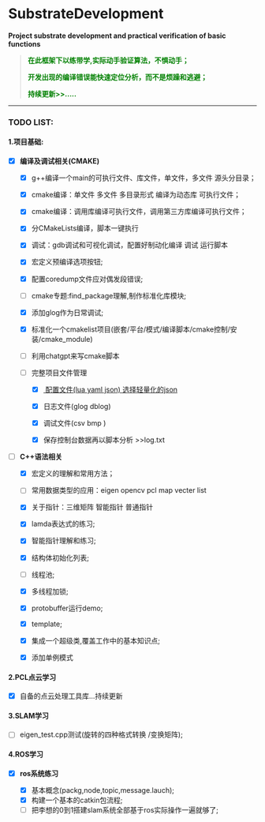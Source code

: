# SubstrateDevelopment

**Project substrate development and practical verification of basic functions**

> <font color=green>**在此框架下以练带学,实际动手验证算法，不惧动手；**</font>
>
> **<font color=green>开发出现的编译错误能快速定位分析，而不是烦躁和逃避；</font>**
>
> <font color=green>**持续更新>>.....**</font>

------



### **TODO LIST:**

#### 1.项目基础:

- [x] **编译及调试相关(CMAKE)**

  - [x] g++编译一个main的可执行文件、库文件，单文件，多文件   源头分目录；

  - [x] cmake编译：单文件 多文件  多目录形式   编译为动态库 可执行文件；

  - [x] cmake编译：调用库编译可执行文件，调用第三方库编译可执行文件；

  - [x] 分CMakeLists编译，脚本一键执行

  - [x] 调试：gdb调试和可视化调试，配置好制动化编译 调试 运行脚本

  - [x] 宏定义预编译选项按钮;

  - [x] 配置coredump文件应对偶发段错误;

  - [ ] cmake专题:find_package理解,制作标准化库模块;

  - [x] 添加glog作为日常调试;

  - [x] 标准化一个cmakelist项目(嵌套/平台/模式/编译脚本/cmake控制/安装/cmake_module)

  - [ ] 利用chatgpt来写cmake脚本

  - [ ] 完整项目文件管理

    * [x] [ 配置文件(lua yaml json)  选择轻量化的json](utils/json11.hpp)
    * [x] 日志文件(glog dblog)
    * [x] 调试文件(csv bmp )
    * [x] 保存控制台数据再以脚本分析 >>log.txt

    

- [ ] **C++语法相关**
  - [x] 宏定义的理解和常用方法；
  - [ ] 常用数据类型的应用：eigen opencv pcl  map vecter list
  - [x] 关于指针：三维矩阵 智能指针 普通指针
  - [x] lamda表达式的练习;
  - [x] 智能指针理解和练习;
  - [x] 结构体初始化列表;
  - [ ] 线程池;
  - [x] 多线程加锁;
  - [x] protobuffer运行demo;
  - [x] template;
  - [x] 集成一个超级类,覆盖工作中的基本知识点;
  - [x] 添加单例模式



#### 2.PCL点云学习

- [x] 自备的点云处理工具库...持续更新





#### 3.SLAM学习

- [ ] eigen_test.cpp测试(旋转的四种格式转换 /变换矩阵);





#### 4.ROS学习

- [X] **ros系统练习**

  - [X] 基本概念(packg,node,topic,message.lauch);
  - [X] 构建一个基本的catkin包流程;
  - [ ] 把李想的0到1搭建slam系统全部基于ros实际操作一遍就够了;
